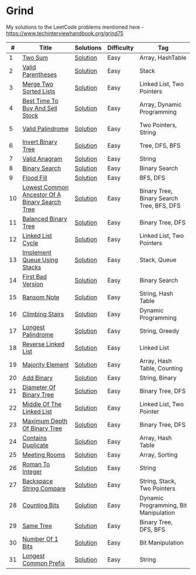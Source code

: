 # Grind

My solutions to the LeetCode problems mentioned here - https://www.techinterviewhandbook.org/grind75

| #   | Title                                                                                                                           | Solutions                                                                                                                                           | Difficulty | Tag                                       |
|-----|---------------------------------------------------------------------------------------------------------------------------------|-----------------------------------------------------------------------------------------------------------------------------------------------------|------------|-------------------------------------------|
| 1   | [Two Sum](https://leetcode.com/problems/two-sum/)                                                                               | [Solution](https://github.com/ani03sha/Grind/blob/main/src/main/java/org/redquark/grind/problems/easy/TwoSum.java)                                  | Easy       | Array, HashTable                          |
| 2   | [Valid Parentheses](https://leetcode.com/problems/valid-parentheses/)                                                           | [Solution](https://github.com/ani03sha/Grind/blob/main/src/main/java/org/redquark/grind/problems/easy/ValidParentheses.java)                        | Easy       | Stack                                     |
| 3   | [Merge Two Sorted Lists](https://leetcode.com/problems/merge-two-sorted-lists/)                                                 | [Solution](https://github.com/ani03sha/Grind/blob/main/src/main/java/org/redquark/grind/problems/easy/MergeTwoSortedLists.java)                     | Easy       | Linked List, Two Pointers                 |
| 4   | [Best Time To Buy And Sell Stock](https://leetcode.com/problems/best-time-to-buy-and-sell-stock/)                               | [Solution](https://github.com/ani03sha/Grind/blob/main/src/main/java/org/redquark/grind/problems/easy/BestTimeToBuyAndSellStocks.java)              | Easy       | Array, Dynamic Programming                |
| 5   | [Valid Palindrome](https://leetcode.com/problems/valid-palindrome/)                                                             | [Solution](https://github.com/ani03sha/Grind/blob/main/src/main/java/org/redquark/grind/problems/easy/ValidPalindrome.java)                         | Easy       | Two Pointers, String                      |
| 6   | [Invert Binary Tree](https://leetcode.com/problems/invert-binary-tree/)                                                         | [Solution](https://github.com/ani03sha/Grind/blob/main/src/main/java/org/redquark/grind/problems/easy/InvertBinaryTree.java)                        | Easy       | Tree, DFS, BFS                            |
| 7   | [Valid Anagram](https://leetcode.com/problems/valid-anagram/)                                                                   | [Solution](https://github.com/ani03sha/Grind/blob/main/src/main/java/org/redquark/grind/problems/easy/ValidAnagram.java)                            | Easy       | String                                    |
| 8   | [Binary Search](https://leetcode.com/problems/binary-search/)                                                                   | [Solution](https://github.com/ani03sha/Grind/blob/main/src/main/java/org/redquark/grind/problems/easy/BinarySearch.java)                            | Easy       | Binary Search                             |
| 9   | [Flood Fill](https://leetcode.com/problems/flood-fill/)                                                                         | [Solution](https://github.com/ani03sha/Grind/blob/main/src/main/java/org/redquark/grind/problems/easy/FloodFill.java)                               | Easy       | BFS, DFS                                  |
| 10  | [Lowest Common Ancestor Of A Binary Search Tree](https://leetcode.com/problems/lowest-common-ancestor-of-a-binary-search-tree/) | [Solution](https://github.com/ani03sha/Grind/blob/main/src/main/java/org/redquark/grind/problems/easy/LowestCommonAncestorOfABinarySearchTree.java) | Easy       | Binary Tree, Binary Search Tree, BFS, DFS |
| 11  | [Balanced Binary Tree](https://leetcode.com/problems/balanced-binary-tree/)                                                     | [Solution](https://github.com/ani03sha/Grind/blob/main/src/main/java/org/redquark/grind/problems/easy/BalancedBinaryTree.java)                      | Easy       | Binary Tree, DFS                          |
| 12  | [Linked List Cycle](https://leetcode.com/problems/linked-list-cycle/)                                                           | [Solution](https://github.com/ani03sha/Grind/blob/main/src/main/java/org/redquark/grind/problems/easy/LinkedListCycle.java)                         | Easy       | Linked List, Two Pointers                 |
| 13  | [Implement Queue Using Stacks](https://leetcode.com/problems/implement-queue-using-stacks/)                                     | [Solution](https://github.com/ani03sha/Grind/blob/main/src/main/java/org/redquark/grind/problems/easy/ImplementQueueUsingStacks.java)               | Easy       | Stack, Queue                              |
| 14  | [First Bad Version](https://leetcode.com/problems/first-bad-version/)                                                           | [Solution](https://github.com/ani03sha/Grind/blob/main/src/main/java/org/redquark/grind/problems/easy/FirstBadVersion.java)                         | Easy       | Binary Search                             |
| 15  | [Ransom Note](https://leetcode.com/problems/ransom-note/)                                                                       | [Solution](https://github.com/ani03sha/Grind/blob/main/src/main/java/org/redquark/grind/problems/easy/RansomNote.java)                              | Easy       | String, Hash Table                        |
| 16  | [Climbing Stairs](https://leetcode.com/problems/climbing-stairs/)                                                               | [Solution](https://github.com/ani03sha/Grind/blob/main/src/main/java/org/redquark/grind/problems/easy/ClimbingStairs.java)                          | Easy       | Dynamic Programming                       |
| 17  | [Longest Palindrome](https://leetcode.com/problems/longest-palindrome/)                                                         | [Solution](https://github.com/ani03sha/Grind/blob/main/src/main/java/org/redquark/grind/problems/easy/LongestPalindrome.java)                       | Easy       | String, Greedy                            |
| 18  | [Reverse Linked List](https://leetcode.com/problems/reverse-linked-list/)                                                       | [Solution](https://github.com/ani03sha/Grind/blob/main/src/main/java/org/redquark/grind/problems/easy/ReverseLinkedList.java)                       | Easy       | Linked List                               |
| 19  | [Majority Element](https://leetcode.com/problems/majority-element/)                                                             | [Solution](https://github.com/ani03sha/Grind/blob/main/src/main/java/org/redquark/grind/problems/easy/MajorityElement.java)                         | Easy       | Array, Hash Table, Counting               |
| 20  | [Add Binary](https://leetcode.com/problems/add-binary/)                                                                         | [Solution](https://github.com/ani03sha/Grind/blob/main/src/main/java/org/redquark/grind/problems/easy/AddBinary.java)                               | Easy       | String, Binary                            |
| 21  | [Diameter Of Binary Tree](https://leetcode.com/problems/diameter-of-binary-tree/)                                               | [Solution](https://github.com/ani03sha/Grind/blob/main/src/main/java/org/redquark/grind/problems/easy/DiameterOfBinaaryTree.java)                   | Easy       | Binary Tree, DFS                          |
| 22  | [Middle Of The Linked List](https://leetcode.com/problems/middle-of-the-linked-list/)                                           | [Solution](https://github.com/ani03sha/Grind/blob/main/src/main/java/org/redquark/grind/problems/easy/MiddleOfTheLinkedList.java)                   | Easy       | Linked List, Two Pointer                  |
| 23  | [Maximum Depth Of Binary Tree](https://leetcode.com/problems/maximum-depth-of-binary-tree/)                                     | [Solution](https://github.com/ani03sha/Grind/blob/main/src/main/java/org/redquark/grind/problems/easy/MaximumDepthOfBinaryTree.java)                | Easy       | Binary Tree, DFS                          |
| 24  | [Contains Duplicate](https://leetcode.com/problems/contains-duplicate)                                                          | [Solution](https://github.com/ani03sha/Grind/blob/main/src/main/java/org/redquark/grind/problems/easy/ContainsDuplicate.java)                       | Easy       | Array, Hash Table                         |
| 25  | [Meeting Rooms](https://leetcode.com/problems/meeting-rooms)                                                                    | [Solution](https://github.com/ani03sha/Grind/blob/main/src/main/java/org/redquark/grind/problems/easy/MeetingRooms.java)                            | Easy       | Array, Sorting                            |
| 26  | [Roman To Integer](https://leetcode.com/problems/roman-to-integer/)                                                             | [Solution](https://github.com/ani03sha/Grind/blob/main/src/main/java/org/redquark/grind/problems/easy/RomanToInteger.java)                          | Easy       | String                                    |
| 27  | [Backspace String Compare](https://leetcode.com/problems/backspace-string-compare)                                              | [Solution](https://github.com/ani03sha/Grind/blob/main/src/main/java/org/redquark/grind/problems/easy/BackspaceStringCompare.java)                  | Easy       | String, Stack, Two Pointers               |
| 28  | [Counting Bits](https://leetcode.com/problems/counting-bits/)                                                                   | [Solution](https://github.com/ani03sha/Grind/blob/main/src/main/java/org/redquark/grind/problems/easy/CountingBits.java)                            | Easy       | Dynamic Programming, Bit Manipulation     |
| 29  | [Same Tree](https://leetcode.com/problems/same-tree)                                                                            | [Solution](https://github.com/ani03sha/Grind/blob/main/src/main/java/org/redquark/grind/problems/easy/SameTree.java)                                | Easy       | Binary Tree, DFS, BFS                     |
| 30  | [Number Of 1 Bits](https://leetcode.com/problems/number-of-1-bits/)                                                             | [Solution](https://github.com/ani03sha/Grind/blob/main/src/main/java/org/redquark/grind/problems/easy/NumberOf1Bits.java)                           | Easy       | Bit Manipulation                          |
| 31  | [Longest Common Prefix](https://leetcode.com/problems/longest-common-prefix/description/)                                       | [Solution](https://github.com/ani03sha/Grind/blob/main/src/main/java/org/redquark/grind/problems/easy/LongestCommonPrefix.java)                     | Easy       | String                                    |